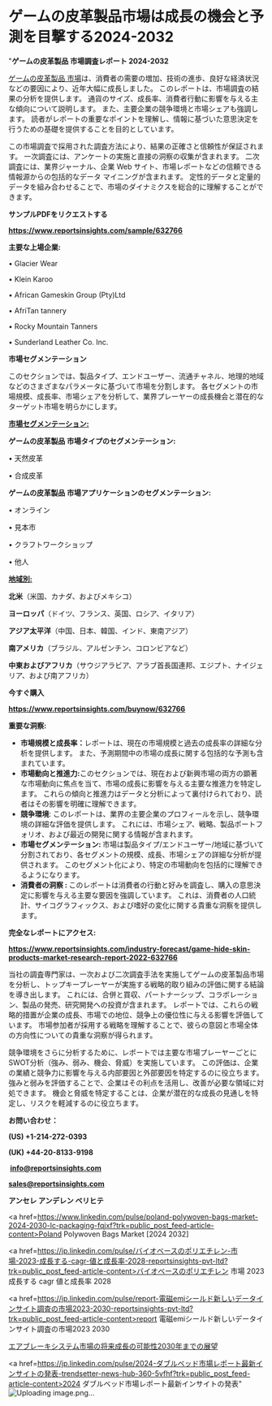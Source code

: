 # ゲームの皮革製品市場は成長の機会と予測を目撃する2024-2032

"<strong>ゲームの皮革製品 市場調査レポート 2024-2032</strong>

<a href=https://www.reportsinsights.com/sample/632766>ゲームの皮革製品 市場</a>は、消費者の需要の増加、技術の進歩、良好な経済状況などの要因により、近年大幅に成長しました。 このレポートは、市場調査の結果の分析を提供します。 通貨のサイズ、成長率、消費者行動に影響を与える主な傾向について説明します。 また、主要企業の競争環境と市場シェアも強調します。 読者がレポートの重要なポイントを理解し、情報に基づいた意思決定を行うための基礎を提供することを目的としています。

この市場調査で採用された調査方法により、結果の正確さと信頼性が保証されます。 一次調査には、アンケートの実施と直接の洞察の収集が含まれます。 二次調査には、業界ジャーナル、企業 Web サイト、市場レポートなどの信頼できる情報源からの包括的なデータ マイニングが含まれます。 定性的データと定量的データを組み合わせることで、市場のダイナミクスを総合的に理解することができます。

<strong><b>サンプルPDFをリクエストする</b></strong>

<a href=https://www.reportsinsights.com/sample/632766><strong><u>https://www.reportsinsights.com/sample/632766</u></strong></a>

<strong>主要な上場企業:</strong>

• Glacier Wear

• Klein Karoo

• African Gameskin Group (Pty)Ltd

• AfriTan tannery

• Rocky Mountain Tanners

• Sunderland Leather Co. Inc.

<strong>市場セグメンテーション</strong>

このセクションでは、製品タイプ、エンドユーザー、流通チャネル、地理的地域などのさまざまなパラメータに基づいて市場を分割します。 各セグメントの市場規模、成長率、市場シェアを分析して、業界プレーヤーの成長機会と潜在的なターゲット市場を明らかにします。

<strong><u>市場セグメンテーション</u></strong><strong><u>:</u></strong>

<strong>ゲームの皮革製品 市場タイプのセグメンテーション:</strong>

• 天然皮革

• 合成皮革

<strong>ゲームの皮革製品 市場アプリケーションのセグメンテーション:</strong>

• オンライン

• 見本市

• クラフトワークショップ

• 他人

<strong><u>地域別</u></strong><strong><u>:</u></strong>

<strong>北米</strong>（米国、カナダ、およびメキシコ）

<strong>ヨーロッパ</strong>（ドイツ、フランス、英国、ロシア、イタリア）

<strong>アジア太平洋</strong>（中国、日本、韓国、インド、東南アジア）

<strong>南アメリカ</strong>（ブラジル、アルゼンチン、コロンビアなど）

<strong>中東およびアフリカ</strong>（サウジアラビア、アラブ首長国連邦、エジプト、ナイジェリア、および南アフリカ）

<strong>今すぐ購入</strong>

<a href=https://www.reportsinsights.com/buynow/632766><strong><u>https://www.reportsinsights.com/buynow/632766</u></strong></a>

<strong>重要な洞察:</strong>
<ul>
  <li><strong>市場規模と成長率：</strong>レポートは、現在の市場規模と過去の成長率の詳細な分析を提供します。 また、予測期間中の市場の成長に関する包括的な予測も含まれています。</li>
  <li><strong>市場動向と推進力:</strong>このセクションでは、現在および新興市場の両方の顕著な市場動向に焦点を当て、市場の成長に影響を与える主要な推進力を特定します。 これらの傾向と推進力はデータと分析によって裏付けられており、読者はその影響を明確に理解できます。</li>
  <li><strong>競争環境</strong>: このレポートは、業界の主要企業のプロフィールを示し、競争環境の詳細な評価を提供します。 これには、市場シェア、戦略、製品ポートフォリオ、および最近の開発に関する情報が含まれます。</li>
  <li><strong>市場セグメンテーション: </strong>市場は製品タイプ/エンドユーザー/地域に基づいて分割されており、各セグメントの規模、成長、市場シェアの詳細な分析が提供されます。 このセグメント化により、特定の市場動向を包括的に理解できるようになります。</li>
  <li><strong>消費者の洞察 : </strong>このレポートは消費者の行動と好みを調査し、購入の意思決定に影響を与える主要な要因を強調しています。 これは、消費者の人口統計、サイコグラフィックス、および嗜好の変化に関する貴重な洞察を提供します。</li>
</ul>
<strong>完全なレポートにアクセス:</strong>

<a href=https://www.reportsinsights.com/industry-forecast/game-hide-skin-products-market-research-report-2022-632766><strong><u><b>https://www.reportsinsights.com/industry-forecast/game-hide-skin-products-market-research-report-2022-632766</b></u></strong></a>

当社の調査専門家は、一次および二次調査手法を実施してゲームの皮革製品市場を分析し、トップキープレーヤーが実施する戦略的取り組みの評価に関する結論を導き出します。 これには、合併と買収、パートナーシップ、コラボレーション、製品の発売、研究開発への投資が含まれます。 レポートでは、これらの戦略的措置が企業の成長、市場での地位、競争上の優位性に与える影響を評価しています。 市場参加者が採用する戦略を理解することで、彼らの意図と市場全体の方向性についての貴重な洞察が得られます。

競争環境をさらに分析するために、レポートでは主要な市場プレーヤーごとにSWOT分析（強み、弱み、機会、脅威）を実施しています。 この評価は、企業の業績と競争力に影響を与える内部要因と外部要因を特定するのに役立ちます。 強みと弱みを評価することで、企業はその利点を活用し、改善が必要な領域に対処できます。 機会と脅威を特定することは、企業が潜在的な成長の見通しを特定し、リスクを軽減するのに役立ちます。

<strong>お問い合わせ：</strong>

<strong>(US) +1-214-272-0393</strong>

<strong>(UK) +44-20-8133-9198</strong>

<strong> </strong><a href=info@reportsinsights.com><strong><u>info@reportsinsights.com</u></strong></a>

<a href=sales@reportsinsights.com><strong><u>sales@reportsinsights.com</u></strong></a>

<strong>アンセレ アンデレン ベリヒテ</strong>

<a href=https://www.linkedin.com/pulse/poland-polywoven-bags-market-2024-2030-lc-packaging-fqjxf?trk=public_post_feed-article-content>Poland Polywoven Bags Market [2024 2032]</a>

<a href=https://jp.linkedin.com/pulse/バイオベースのポリエチレン-市場-2023-成長する-cagr-値と成長率-2028-reportsinsights-pvt-ltd?trk=public_post_feed-article-content>バイオベースのポリエチレン 市場 2023 成長する cagr 値と成長率 2028</a>

<a href=https://jp.linkedin.com/pulse/report-電磁emiシールド新しいデータインサイト調査の市場2023-2030-reportsinsights-pvt-ltd?trk=public_post_feed-article-content>report 電磁emiシールド新しいデータインサイト調査の市場2023 2030</a>

<a href=https://www.linkedin.com/pulse/エアブレーキシステム市場の将来成長の可能性2030年までの展望-reports-insights-expert-prrif/>エアブレーキシステム市場の将来成長の可能性2030年までの展望</a>

<a href=https://jp.linkedin.com/pulse/2024-ダブルベッド市場レポート最新インサイトの発表-trendsetter-news-hub-360-5vfhf?trk=public_post_feed-article-content>2024 ダブルベッド市場レポート最新インサイトの発表</a>"
![Uploading image.png…]()

